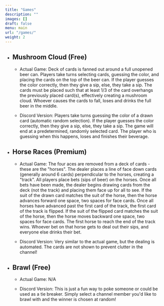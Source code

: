 ```yaml
---
title: "Games"
description: ""
images: []
draft: false
menu: main
url: "/games/"
weight: 2
---
```


- ## Mushroom Cloud (Free)

    - Actual Game: Deck of cards is fanned out around a full unopened beer can. Players take turns selecting cards, guessing the color, and placing the cards on the top of the beer can. If the player guesses the color correctly, then they give a sip, else, they take a sip. The cards must be placed such that at least 1/3 of the card overhangs the previously placed card(s), effectively creating a mushroom cloud. Whoever causes the cards to fall, loses and drinks the full beer in the middle.

    - Discord Version: Players take turns guessing the color of a drawn card (automatic random selection). If the player guesses the color correctly, then they give a sip, else, they take a sip. The game will end at a predetermined, randomly selected card. The player who is guessing when this happens, loses and finishes their beverage.

- ## Horse Races (Premium)

    - Actual Game: The four aces are removed from a deck of cards - these are the "horses". The dealer places a line of face down cards (generally around 6 cards) perpendicular to the horses, creating a "track". All players place bets (sips of beer) on the horses. Once all bets have been made, the dealer begins drawing cards from the deck (not the track) and placing them face up for all to see. If the suit of the drawn card matches the suit of the horse, then the horse advances forward one space, two spaces for face cards. Once all horses have advanced past the first card of the track, the first card of the track is flipped. If the suit of the flipped card matches the suit of the horse, then the horse moves backward one space, two spaces for face cards. The first horse to reach the end of the track wins. Whoever bet on that horse gets to deal out their sips, and everyone else drinks their bet.

    - Discord Version: Very similar to the actual game, but the dealing is automated. The cards are not shown to prevent clutter in the channel!

- ## Brawl (Free)

    - Actual Game: N/A

    - Discord Version: This is just a fun way to poke someone or could be used as a tie breaker. Simply select a channel member you'd like to brawl with and the winner is chosen at random!